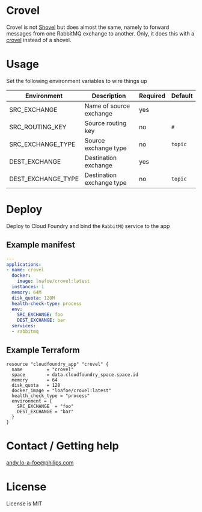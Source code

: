 # Crovel
Crovel is not [Shovel](https://www.rabbitmq.com/shovel.html) but does almost the same, namely to forward messages from one RabbitMQ exchange to another. Only, it does this with a [crovel](https://www.urbandictionary.com/define.php?term=Crovel) instead of a shovel.

# Usage
Set the following environment variables to wire things up

| Environment | Description | Required | Default |
|-------------|-------------|----------|---------| 
| SRC_EXCHANGE | Name of source exchange | yes |  |
| SRC_ROUTING_KEY | Source routing key | no | `#` |
| SRC_EXCHANGE_TYPE | Source exchange type | no | `topic` |
| DEST_EXCHANGE | Destination exchange | yes | |
| DEST_EXCHANGE_TYPE | Destination exchange type | no | `topic` |

# Deploy
Deploy to Cloud Foundry and bind the `RabbitMQ` service to the app

## Example manifest
```yaml
---
applications:
- name: crovel
  docker:
    image: loafoe/crovel:latest
  instances: 1
  memory: 64M
  disk_quota: 128M
  health-check-type: process
  env:
    SRC_EXCHANGE: foo
    DEST_EXCHANGE: bar
  services:
  - rabbitmq
```

## Example Terraform
```hcl
resource "cloudfoundry_app" "crovel" {
  name         = "crovel"
  space        = data.cloudfoundry_space.space.id
  memory       = 64
  disk_quota   = 128
  docker_image = "loafoe/crovel:latest"
  health_check_type = "process"
  environment = {
    SRC_EXCHANGE  = "foo"
    DEST_EXCHANGE = "bar"
  }
}

```

# Contact / Getting help
andy.lo-a-foe@philips.com

# License
License is MIT
